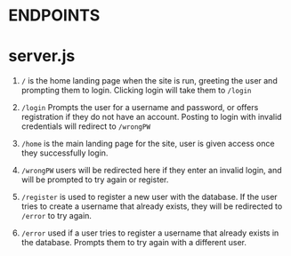 # ENDPOINTS

# server.js

1. `/` is the home landing page when the site is run, greeting the user and
   prompting them to login.  Clicking login will take them to `/login`

2. `/login` Prompts the user for a username and password, or offers
   registration if they do not have an account.  Posting to login with
   invalid credentials will redirect to `/wrongPW`

3. `/home` is the main landing page for the site, user is given access once
   they successfully login.

4. `/wrongPW` users will be redirected here if they enter an invalid login,
   and will be prompted to try again or register.  

5. `/register` is used to register a new user with the database.  If the user
   tries to create a username that already exists, they will be redirected to
    `/error` to try again.
    
6. `/error` used if a user tries to register a username that already exists
   in the database.  Prompts them to try again with a different user.